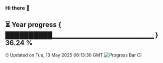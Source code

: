 ### Hi there 👋
⏳ Year progress { ██████████▁▁▁▁▁▁▁▁▁▁▁▁▁▁▁▁▁▁▁▁ } 36.24 %
---
⏰ Updated on Tue, 13 May 2025 06:13:30 GMT
![Progress Bar CI](https://github.com/Moyi321/Moyi321/workflows/Progress%20Bar%20CI/badge.svg)
